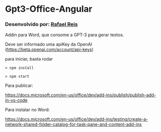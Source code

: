# Gpt3-Office-Angular
### Desenvolvido por: [Rafael Reis](https://github.com/raffareis/)



Addin para Word, que consome a GPT-3 para gerar textos.

Deve ser informado uma apiKey da OpenAI (https://beta.openai.com/account/api-keys)

para iniciar, basta rodar

```
> npm install

> npm start
````


Para publicar:

https://docs.microsoft.com/en-us/office/dev/add-ins/publish/publish-add-in-vs-code

Para instalar no Word:

https://docs.microsoft.com/en-us/office/dev/add-ins/testing/create-a-network-shared-folder-catalog-for-task-pane-and-content-add-ins


